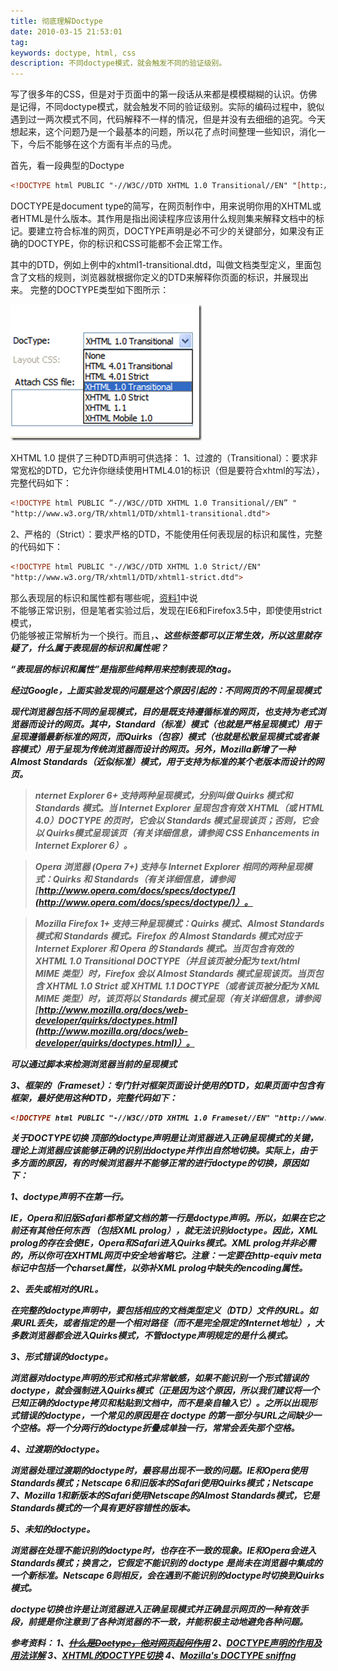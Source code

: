 ```yaml
---
title: 彻底理解Doctype
date: 2010-03-15 21:53:01
tag: 
keywords: doctype, html, css
description: 不同doctype模式，就会触发不同的验证级别。
---
```


写了很多年的CSS，但是对于页面中的第一段话从来都是模模糊糊的认识。仿佛是记得，不同doctype模式，就会触发不同的验证级别。实际的编码过程中，貌似遇到过一两次模式不同，代码解释不一样的情况，但是并没有去细细的追究。今天想起来，这个问题乃是一个最基本的问题，所以花了点时间整理一些知识，消化一下，今后不能够在这个方面有半点的马虎。

首先，看一段典型的Doctype

```html
<!DOCTYPE html PUBLIC "-//W3C//DTD XHTML 1.0 Transitional//EN" "[http://www.w3.org/TR/xhtml1/DTD/xhtml1-transitional.dtd"](http://www.w3.org/TR/xhtml1/DTD/xhtml1-transitional.dtd")>
```

DOCTYPE是document type的简写，在网页制作中，用来说明你用的XHTML或者HTML是什么版本。其作用是指出阅读程序应该用什么规则集来解释文档中的标记。要建立符合标准的网页，DOCTYPE声明是必不可少的关键部分，如果没有正确的DOCTYPE，你的标识和CSS可能都不会正常工作。

其中的DTD，例如上例中的xhtml1-transitional.dtd，叫做文档类型定义，里面包含了文档的规则，浏览器就根据你定义的DTD来解释你页面的标识，并展现出来。
完整的DOCTYPE类型如下图所示：

![](./20100315-doctype/0021_thumb.png)

XHTML 1.0 提供了三种DTD声明可供选择：
1、过渡的（Transitional）：要求非常宽松的DTD，它允许你继续使用HTML4.01的标识（但是要符合xhtml的写法），完整代码如下：

```html
<!DOCTYPE html PUBLIC “-//W3C//DTD XHTML 1.0 Transitional//EN” "
"http://www.w3.org/TR/xhtml1/DTD/xhtml1-transitional.dtd">
```

2、严格的（Strict）：要求严格的DTD，不能使用任何表现层的标识和属性，完整的代码如下：

```html
<!DOCTYPE html PUBLIC "-//W3C//DTD XHTML 1.0 Strict//EN"
"http://www.w3.org/TR/xhtml1/DTD/xhtml1-strict.dtd">
```

那么表现层的标识和属性都有哪些呢，[资料1](http://tech.163.com/06/1023/09/2U41FR4R000918BL.html)中说 <br>不能够正常识别，但是笔者实验过后，发现在IE6和Firefox3.5中，即使使用strict模式，<br>仍能够被正常解析为一个换行。而且，<b>、<em>这些标签都可以正常生效，所以这里就存疑了，什么属于表现层的标识和属性呢？

“表现层的标识和属性”是指那些纯粹用来控制表现的tag。

经过Google，上面实验发现的问题是这个原因引起的：不同网页的不同呈现模式

现代浏览器包括不同的呈现模式，目的是既支持遵循标准的网页，也支持为老式浏览器而设计的网页。其中，Standard（标准）模式（也就是严格呈现模式）用于呈现遵循最新标准的网页，而Quirks（包容）模式（也就是松散呈现模式或者兼容模式）用于呈现为传统浏览器而设计的网页。另外，Mozilla新增了一种 Almost Standards（近似标准）模式，用于支持为标准的某个老版本而设计的网页。

> nternet Explorer 6+ 支持两种呈现模式，分别叫做 Quirks 模式和 Standards 模式。当 Internet Explorer 呈现包含有效 XHTML（或 HTML 4.0）DOCTYPE 的页时，它会以 Standards 模式呈现该页；否则，它会以 Quirks模式呈现该页（有关详细信息，请参阅 CSS Enhancements in Internet Explorer 6）。

> Opera 浏览器 (Opera 7+) 支持与 Internet Explorer 相同的两种呈现模式：Quirks 和 Standards（有关详细信息，请参阅[http://www.opera.com/docs/specs/doctype/](http://www.opera.com/docs/specs/doctype/)）。

> Mozilla Firefox 1+ 支持三种呈现模式：Quirks 模式、Almost Standards 模式和 Standards 模式。Firefox 的 Almost Standards 模式对应于 Internet Explorer 和 Opera 的 Standards 模式。当页包含有效的 XHTML 1.0 Transitional DOCTYPE（并且该页被分配为 text/html MIME 类型）时，Firefox 会以 Almost Standards 模式呈现该页。当页包含 XHTML 1.0 Strict 或 XHTML 1.1 DOCTYPE（或者该页被分配为 XML MIME 类型）时，该页将以 Standards 模式呈现（有关详细信息，请参阅[http://www.mozilla.org/docs/web-developer/quirks/doctypes.html](http://www.mozilla.org/docs/web-developer/quirks/doctypes.html)）。

可以通过脚本来检测浏览器当前的呈现模式
> <script type='text/javascript'>alert(document.compatMode);</script>


3、框架的（Frameset）：专门针对框架页面设计使用的DTD，如果页面中包含有框架，最好使用这种DTD，完整代码如下：
```html
<!DOCTYPE html PUBLIC "-//W3C//DTD XHTML 1.0 Frameset//EN" "http://www.w3.org/TR/xhtml1/DTD/xhtml1-frameset.dtd">
```

**关于DOCTYPE切换**
顶部的doctype声明是让浏览器进入正确呈现模式的关键，理论上浏览器应该能够正确的识别出doctype并作出自然地切换。实际上，由于多方面的原因，有的时候浏览器并不能够正常的进行doctype的切换，原因如下：

**1、doctype声明不在第一行。**

IE，Opera和旧版Safari都希望文档的第一行是doctype声明。所以，如果在它之前还有其他任何东西 （包括XML prolog），就无法识别doctype。因此，XML prolog的存在会使IE，Opera和Safari进入Quirks模式。XML prolog并非必需的，所以你可在XHTML网页中安全地省略它。注意：一定要在http-equiv meta标记中包括一个charset属性，以弥补XML prolog中缺失的encoding属性。

**2、丢失或相对的URL。**

在完整的doctype声明中，要包括相应的文档类型定义（DTD）文件的URL。如果URL丢失，或者指定的是一个相对路径（而不是完全限定的Internet地址），大多数浏览器都会进入Quirks模式，不管doctype声明规定的是什么模式。

**3、形式错误的doctype。**

浏览器对doctype声明的形式和格式非常敏感，如果不能识别一个形式错误的doctype，就会强制进入Quirks模式（正是因为这个原因，所以我们建议将一个已知正确的doctype拷贝和粘贴到文档中，而不是亲自输入它）。之所以出现形式错误的doctype，一个常见的原因是在 doctype 的第一部分与URL之间缺少一个空格。将一个分两行的doctype折叠成单独一行，常常会丢失那个空格。

**4、过渡期的doctype。**

浏览器处理过渡期的doctype时，最容易出现不一致的问题。IE和Opera使用Standards模式；Netscape 6和旧版本的Safari使用Quirks模式；Netscape 7、Mozilla 1和新版本的Safari使用Netscape的Almost Standards模式，它是Standards模式的一个具有更好容错性的版本。

**5、未知的doctype。**

浏览器在处理不能识别的doctype时，也存在不一致的现象。IE和Opera会进入Standards模式；换言之，它假定不能识别的 doctype 是尚未在浏览器中集成的一个新标准。Netscape 6则相反，会在遇到不能识别的doctype时切换到Quirks模式。

doctype切换也许是让浏览器进入正确呈现模式并正确显示网页的一种有效手段，前提是你注意到了各种浏览器的不一致，并能积极主动地避免各种问题。

参考资料：
1、[~~什么是Doctype，他对网页起何作用~~](http://tech.163.com/06/1023/09/2U41FR4R000918BL.html)
2、[DOCTYPE声明的作用及用法详解](http://www.souzz.net/html/svg/1/71024.html)
3、[XHTML的DOCTYPE切换](http://www.dedecms.com/knowledge/web-based/html/2009/0929/861.html)
4、[Mozilla's DOCTYPE sniffng](https://developer.mozilla.org/en/Mozilla%27s_DOCTYPE_sniffing)












